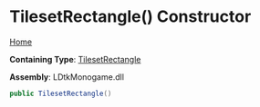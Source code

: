 # TilesetRectangle\(\) Constructor

[Home](../../../README.md)

**Containing Type**: [TilesetRectangle](../README.md)

**Assembly**: LDtkMonogame\.dll

```csharp
public TilesetRectangle()
```

